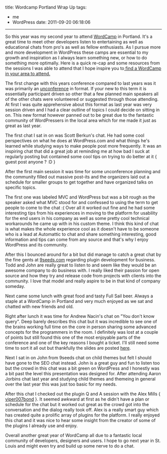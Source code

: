 title: Wordcamp Portland Wrap Up
tags:
  - me
  - WordPress
date: 2011-09-20 06:18:06
---

So this year was my second year to attend [WordCamp](http://central.wordcamp.org/) in Portland. It's a great time to meet other developers listen to entertaining as well as educational chats from pro's as well as fellow enthusiasts. As I pursue more and more development in WordPress these camps are essential to my growth and inspiration as I always learn something new, or how to do something more optimally. Here is a quick re-cap and some resources from the sessions I was able to attend that I hope inspire you to[ find a WordCamp in your area to attend. ](http://central.wordcamp.org/)

The first change with this years conference compared to last years was it was primarily an [unconference](http://en.wikipedia.org/wiki/Unconference) in format. If your new to this term it is essentially participant driven so other that a few planned main speakers all of the other chats were volunteered or suggested through those attending. At first I was quite apprehensive about this format as last year was very session driven and I had a clear outline of topics I could decide on sitting in on. This new format however panned out to be great due to the fantastic community of WordPressers in the local area which for me made it just as great as last year.

The first chat I sat in on was Scott Berkun's chat. He had some cool perspectives on what he does at WordPress.com and what things he's learned while studying ways to make people post more frequently. It was an inspiring chat that did a great job at reminding me at how bad I suck at regularly posting but contained some cool tips on trying to do better at it { guest post anyone ? :D }

After the first main session it was time for some unconference planning and the community filled out massive post-its and the organizers laid out a schedule for smaller groups to get together and have organized talks on specific topics.

The first one was labeled MVC and WordPress but was a bit rough as the speaker asked what MVC stood for and confessed to using the term to get people to come to the chat :( Over all it worked out fine and he had some interesting tips from his experiences in moving to the platform for usability for the end users in his company as well as some pretty cool technical workarounds he came up with in his custom theme. I think this kind of chat is what makes the whole experience cool as it doesn't have to be someone who is a lead at Automattic to chat and share something interesting, good information and tips can come from any source and that's why I enjoy WordPress and its community.

After this I bounced around for a bit but did manage to catch a great chat by the fine gents at [9seeds.com](http://9seeds.com) regarding plugin development for business. Todd and John are really great to listen to and seem like they would be an awesome company to do business with. I really liked their passion for open source and how they try and release code from projects with clients into the community. I love that model and really aspire to be in that kind of company someday.

Next came some lunch with great food and tasty Full Sail beer. Always a staple at a WordCamp in Portland and very much enjoyed as we sat and chatted with new friends and old.

Right after lunch it was time for Andrew Nacin's chat on "You don't know query". Deep barely describes this chat but it was incredible to see one of the brains working full time on the core in person sharing some advanced concepts for the programmers in the room. I definitely was lost at a couple of points but still found this one of the most enjoyable parts of the conference and one of the key reasons I bought a ticket. I'll still need some time to sort it all out but thankfully the slides are posted [here](http://www.slideshare.net/andrewnacin/you-dont-know-query-wordcamp-portland-2011).

Next I sat in on John from 9seeds chat on child themes but felt I should have gone to the SEO chat instead. John is a great guy and fun to listen too but the crowd in this chat was a bit green on WordPress and I honestly was a bit past the level this presentation was designed for. After attending Aaron Jorbins chat last year and studying child themes and themeing in general over the last year this was just too basic for my needs.

After this chat I checked out the plugin Q and A session with the Alex Mills { [viper007bond](http://www.viper007bond.com/) }. It seemed awkward at first as he didn't have a plan or schedule for the chat but it worked out great as the crowd got into the conversation and the dialog really took off. Alex is a really smart guy which has created quite a prolific array of plugins for the platform. I really enjoyed this chat and it was nice to hear some insight from the creator of some of the plugins I already use and enjoy.

Overall another great year of WordCamp all due to a fantastic local community of developers, designers and users. I hope to go next year in St. Louis and might even try and build up some nerve to do a chat.
